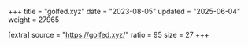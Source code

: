 +++
title = "golfed.xyz"
date = "2023-08-05"
updated = "2025-06-04"
weight = 27965

[extra]
source = "https://golfed.xyz/"
ratio = 95
size = 27
+++
